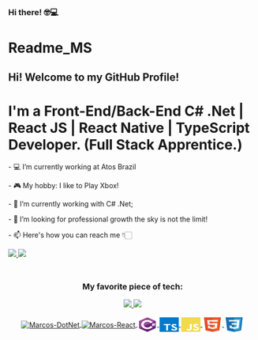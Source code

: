 ### Hi there! 🤓💻

# Readme_MS



<!--
**Marcofsa/Readme_MS** is a ✨ _special_ ✨ repository because its `README.md` (this file) appears on your GitHub profile.

Here are some ideas to get you started:

-->

## Hi! Welcome to my GitHub Profile!

<div>
    <h1>I'm a Front-End/Back-End C# .Net | React JS | React Native | TypeScript Developer. (Full Stack Apprentice.)</h1>
        <div>
            <p>
                - 💻 I’m currently working at Atos Brazil
            </p>
            <p>
                - 🎮 My hobby: I like to Play Xbox!
            </p>
            <p>
                - 🧠 I’m currently working with C# .Net;
            </p>
            <p>
                - 🔭 I’m looking for professional growth the sky is not the limit!
            </p>
            <p>
                - 📫 Here's how you can reach me 👇🏻
            </p>
          </div>  
</div>

<div>
    <a href="https://www.linkedin.com/in/marcos-antonio-alves-de-sá-filho-4852311a7/" target="_blank">
        <img src="https://img.shields.io/badge/-LinkedIn-%230077B5?style=for-the-badge&logo=linkedin&logoColor=white"
            target="_blank">
    </a>
    <a href="mailto:marcofsaoperacional@outlook.com">
        <img src="https://img.shields.io/badge/-Outlook-%23333?style=for-the-badge&logo=outlook&logoColor=blue"
            target="_blank">
    </a>

</div>

 <br>
  
  
  ##
  
<div align="center" style="display: inline_block">
  <h3> 
    My favorite piece of tech:
  </h3>
<div align="center">
  <a href="https://github.com/Marcofsa">
    
  <img height="180em" src="https://github-readme-stats.vercel.app/api/top-langs/?username=Marcofsa&layout=compact&langs_count=7&theme=codeSTACKr"/>
    
  <img height="180em" src="https://github-readme-stats.vercel.app/api?username=Marcofsa&show_icons=true&theme=codeSTACKr&include_all_commits=true&count_private=true"/>
</div>
  <br>
  <a href="https://github.com/Marcofsa">
    <img align="center" alt="Marcos-DotNet" height="30" width="40" src="https://cdn.jsdelivr.net/gh/devicons/devicon/icons/dotnetcore/dotnetcore-original.svg">
    <img align="center" alt="Marcos-React" height="30" width="40" src="https://cdn.jsdelivr.net/gh/devicons/devicon/icons/react/react-original-wordmark.svg">
    <img align="center" alt="Marcos-Csharp" height="30" width="40" src="https://raw.githubusercontent.com/devicons/devicon/master/icons/csharp/csharp-original.svg">
    <img align="center" alt="Marcos-Ts" height="30" width="40" src="https://raw.githubusercontent.com/devicons/devicon/master/icons/typescript/typescript-plain.svg">
    <img align="center" alt="Marcos-Js" height="30" width="40" src="https://raw.githubusercontent.com/devicons/devicon/master/icons/javascript/javascript-plain.svg">
    <img align="center" alt="Marcos-HTML" height="30" width="40" src="https://raw.githubusercontent.com/devicons/devicon/master/icons/html5/html5-original.svg">
    <img align="center" alt="Marcos-CSS" height="30" width="40" src="https://raw.githubusercontent.com/devicons/devicon/master/icons/css3/css3-original.svg">
          
  </a>
  
</div>
